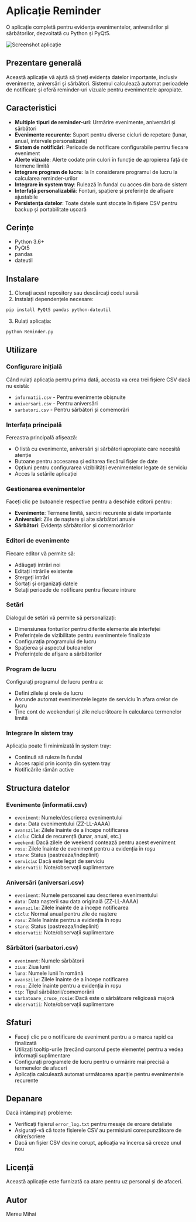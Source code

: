 # Aplicație Reminder

O aplicație completă pentru evidența evenimentelor, aniversărilor și sărbătorilor, dezvoltată cu Python și PyQt5.

![Screenshot aplicație](Capture.PNG)

## Prezentare generală

Această aplicație vă ajută să țineți evidența datelor importante, inclusiv evenimente, aniversări și sărbători. Sistemul calculează automat perioadele de notificare și oferă reminder-uri vizuale pentru evenimentele apropiate.

## Caracteristici

- **Multiple tipuri de reminder-uri**: Urmărire evenimente, aniversări și sărbători
- **Evenimente recurente**: Suport pentru diverse cicluri de repetare (lunar, anual, intervale personalizate)
- **Sistem de notificări**: Perioade de notificare configurabile pentru fiecare eveniment
- **Alerte vizuale**: Alerte codate prin culori în funcție de apropierea față de termene limită
- **Integrare program de lucru**: Ia în considerare programul de lucru la calcularea reminder-urilor
- **Integrare în system tray**: Rulează în fundal cu acces din bara de sistem
- **Interfață personalizabilă**: Fonturi, spațiere și preferințe de afișare ajustabile
- **Persistența datelor**: Toate datele sunt stocate în fișiere CSV pentru backup și portabilitate ușoară

## Cerințe

- Python 3.6+
- PyQt5
- pandas
- dateutil

## Instalare

1. Clonați acest repository sau descărcați codul sursă
2. Instalați dependențele necesare:

```bash
pip install PyQt5 pandas python-dateutil
```

3. Rulați aplicația:

```bash
python Reminder.py
```

## Utilizare

### Configurare inițială

Când rulați aplicația pentru prima dată, aceasta va crea trei fișiere CSV dacă nu există:
- `informatii.csv` - Pentru evenimente obișnuite
- `aniversari.csv` - Pentru aniversări
- `sarbatori.csv` - Pentru sărbători și comemorări

### Interfața principală

Fereastra principală afișează:
- O listă cu evenimente, aniversări și sărbători apropiate care necesită atenție
- Butoane pentru accesarea și editarea fiecărui fișier de date
- Opțiuni pentru configurarea vizibilității evenimentelor legate de serviciu
- Acces la setările aplicației

### Gestionarea evenimentelor

Faceți clic pe butoanele respective pentru a deschide editorii pentru:
- **Evenimente**: Termene limită, sarcini recurente și date importante
- **Aniversări**: Zile de naștere și alte sărbători anuale
- **Sărbători**: Evidența sărbătorilor și comemorărilor

### Editori de evenimente

Fiecare editor vă permite să:
- Adăugați intrări noi
- Editați intrările existente
- Ștergeți intrări
- Sortați și organizați datele
- Setați perioade de notificare pentru fiecare intrare

### Setări

Dialogul de setări vă permite să personalizați:
- Dimensiunea fonturilor pentru diferite elemente ale interfeței
- Preferințele de vizibilitate pentru evenimentele finalizate
- Configurația programului de lucru
- Spațierea și aspectul butoanelor
- Preferințele de afișare a sărbătorilor

### Program de lucru

Configurați programul de lucru pentru a:
- Defini zilele și orele de lucru
- Ascunde automat evenimentele legate de serviciu în afara orelor de lucru
- Ține cont de weekenduri și zile nelucrătoare în calcularea termenelor limită

### Integrare în sistem tray

Aplicația poate fi minimizată în system tray:
- Continuă să ruleze în fundal
- Acces rapid prin iconița din system tray
- Notificările rămân active

## Structura datelor

### Evenimente (informatii.csv)
- `eveniment`: Numele/descrierea evenimentului
- `data`: Data evenimentului (ZZ-LL-AAAA)
- `avanszile`: Zilele înainte de a începe notificarea
- `ciclu`: Ciclul de recurență (lunar, anual, etc.)
- `weekend`: Dacă zilele de weekend contează pentru acest eveniment
- `rosu`: Zilele înainte de eveniment pentru a evidenția în roșu
- `stare`: Status (pastreaza/indeplinit)
- `serviciu`: Dacă este legat de serviciu
- `observatii`: Note/observații suplimentare

### Aniversări (aniversari.csv)
- `eveniment`: Numele persoanei sau descrierea evenimentului
- `data`: Data nașterii sau data originală (ZZ-LL-AAAA)
- `avanszile`: Zilele înainte de a începe notificarea
- `ciclu`: Normal anual pentru zile de naștere
- `rosu`: Zilele înainte pentru a evidenția în roșu
- `stare`: Status (pastreaza/indeplinit)
- `observatii`: Note/observații suplimentare

### Sărbători (sarbatori.csv)
- `eveniment`: Numele sărbătorii
- `ziua`: Ziua lunii
- `luna`: Numele lunii în română
- `avanszile`: Zilele înainte de a începe notificarea
- `rosu`: Zilele înainte pentru a evidenția în roșu
- `tip`: Tipul sărbătorii/comemorării
- `sarbatoare_cruce_rosie`: Dacă este o sărbătoare religioasă majoră
- `observatii`: Note/observații suplimentare

## Sfaturi

- Faceți clic pe o notificare de eveniment pentru a o marca rapid ca finalizată
- Utilizați tooltip-urile (trecând cursorul peste elemente) pentru a vedea informații suplimentare
- Configurați programele de lucru pentru o urmărire mai precisă a termenelor de afaceri
- Aplicația calculează automat următoarea apariție pentru evenimentele recurente

## Depanare

Dacă întâmpinați probleme:
- Verificați fișierul `error_log.txt` pentru mesaje de eroare detaliate
- Asigurați-vă că toate fișierele CSV au permisiuni corespunzătoare de citire/scriere
- Dacă un fișier CSV devine corupt, aplicația va încerca să creeze unul nou

## Licență

Această aplicație este furnizată ca atare pentru uz personal și de afaceri.

## Autor

Mereu Mihai
